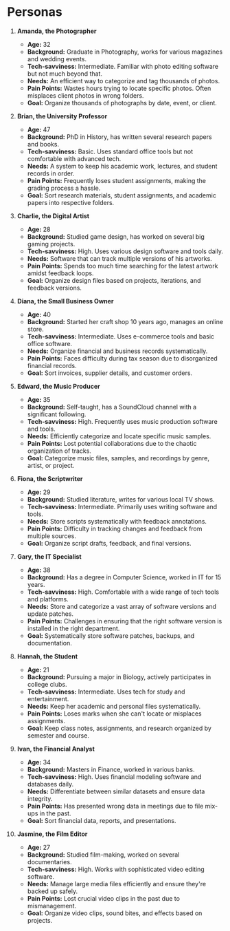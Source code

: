 # Personas

1. **Amanda, the Photographer**
   - **Age:** 32
   - **Background:** Graduate in Photography, works for various magazines and
     wedding events.
   - **Tech-savviness:** Intermediate. Familiar with photo editing software but
     not much beyond that.
   - **Needs:** An efficient way to categorize and tag thousands of photos.
   - **Pain Points:** Wastes hours trying to locate specific photos. Often
     misplaces client photos in wrong folders.
   - **Goal:** Organize thousands of photographs by date, event, or client.

2. **Brian, the University Professor**
   - **Age:** 47
   - **Background:** PhD in History, has written several research papers and
     books.
   - **Tech-savviness:** Basic. Uses standard office tools but not comfortable
     with advanced tech.
   - **Needs:** A system to keep his academic work, lectures, and student
     records in order.
   - **Pain Points:** Frequently loses student assignments, making the grading
     process a hassle.
   - **Goal:** Sort research materials, student assignments, and academic papers
     into respective folders.

3. **Charlie, the Digital Artist**
   - **Age:** 28
   - **Background:** Studied game design, has worked on several big gaming
     projects.
   - **Tech-savviness:** High. Uses various design software and tools daily.
   - **Needs:** Software that can track multiple versions of his artworks.
   - **Pain Points:** Spends too much time searching for the latest artwork
     amidst feedback loops.
   - **Goal:** Organize design files based on projects, iterations, and feedback
     versions.

4. **Diana, the Small Business Owner**
   - **Age:** 40
   - **Background:** Started her craft shop 10 years ago, manages an online
     store.
   - **Tech-savviness:** Intermediate. Uses e-commerce tools and basic office
     software.
   - **Needs:** Organize financial and business records systematically.
   - **Pain Points:** Faces difficulty during tax season due to disorganized
     financial records.
   - **Goal:** Sort invoices, supplier details, and customer orders.

5. **Edward, the Music Producer**
   - **Age:** 35
   - **Background:** Self-taught, has a SoundCloud channel with a significant
     following.
   - **Tech-savviness:** High. Frequently uses music production software and
     tools.
   - **Needs:** Efficiently categorize and locate specific music samples.
   - **Pain Points:** Lost potential collaborations due to the chaotic
     organization of tracks.
   - **Goal:** Categorize music files, samples, and recordings by genre, artist,
     or project.

6. **Fiona, the Scriptwriter**
   - **Age:** 29
   - **Background:** Studied literature, writes for various local TV shows.
   - **Tech-savviness:** Intermediate. Primarily uses writing software and
     tools.
   - **Needs:** Store scripts systematically with feedback annotations.
   - **Pain Points:** Difficulty in tracking changes and feedback from multiple
     sources.
   - **Goal:** Organize script drafts, feedback, and final versions.

7. **Gary, the IT Specialist**
   - **Age:** 38
   - **Background:** Has a degree in Computer Science, worked in IT for 15
     years.
   - **Tech-savviness:** High. Comfortable with a wide range of tech tools and
     platforms.
   - **Needs:** Store and categorize a vast array of software versions and
     update patches.
   - **Pain Points:** Challenges in ensuring that the right software version is
     installed in the right department.
   - **Goal:** Systematically store software patches, backups, and
     documentation.

8. **Hannah, the Student**
   - **Age:** 21
   - **Background:** Pursuing a major in Biology, actively participates in
     college clubs.
   - **Tech-savviness:** Intermediate. Uses tech for study and entertainment.
   - **Needs:** Keep her academic and personal files systematically.
   - **Pain Points:** Loses marks when she can't locate or misplaces
     assignments.
   - **Goal:** Keep class notes, assignments, and research organized by semester
     and course.

9. **Ivan, the Financial Analyst**
   - **Age:** 34
   - **Background:** Masters in Finance, worked in various banks.
   - **Tech-savviness:** High. Uses financial modeling software and databases
     daily.
   - **Needs:** Differentiate between similar datasets and ensure data
     integrity.
   - **Pain Points:** Has presented wrong data in meetings due to file mix-ups
     in the past.
   - **Goal:** Sort financial data, reports, and presentations.

10. **Jasmine, the Film Editor**

    - **Age:** 27
    - **Background:** Studied film-making, worked on several documentaries.
    - **Tech-savviness:** High. Works with sophisticated video editing software.
    - **Needs:** Manage large media files efficiently and ensure they're backed
      up safely.
    - **Pain Points:** Lost crucial video clips in the past due to
      mismanagement.
    - **Goal:** Organize video clips, sound bites, and effects based on
      projects.
